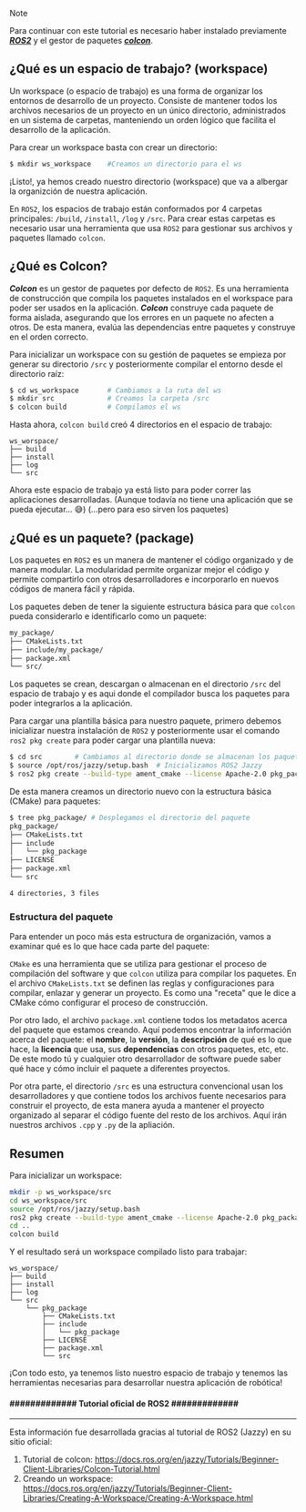 
<!-- Nota que indica los requisitos de instalación de ROS2 y colcon. -->
> [!NOTE]
> Para continuar con este tutorial es necesario haber instalado previamente [**_ROS2_**](https://docs.ros.org/en/jazzy/Installation/Alternatives/Ubuntu-Development-Setup.html) y el gestor de paquetes [**_colcon_**](https://docs.ros.org/en/jazzy/Tutorials/Beginner-Client-Libraries/Colcon-Tutorial.html#install-colcon).

## ¿Qué es un espacio de trabajo? (workspace)

Un workspace (o espacio de trabajo) es una forma de organizar los entornos de desarrollo de un proyecto. Consiste de mantener todos los archivos necesarios de un proyecto en un único directorio, administrados en un sistema de carpetas, manteniendo un orden lógico que facilita el desarrollo de la aplicación. 

Para crear un workspace basta con crear un directorio:

``` bash
$ mkdir ws_workspace    #Creamos un directorio para el ws
```

¡Listo!, ya hemos creado nuestro directorio (workspace) que va a albergar la organizción de nuestra aplicación.

En `ROS2`, los espacios de trabajo están conformados por 4 carpetas principales: `/build`, `/install`, `/log` y `/src`. Para crear estas carpetas es necesario usar una herramienta que usa `ROS2` para gestionar sus archivos y paquetes llamado ``colcon``.

## ¿Qué es Colcon?

**_Colcon_** es un gestor de paquetes por defecto de `ROS2`. Es una herramienta de construcción que compila los paquetes instalados en el workspace para poder ser usados en la aplicación. **_Colcon_** construye cada paquete de forma aislada, asegurando que los errores en un paquete no afecten a otros. De esta manera, evalúa las dependencias entre paquetes y construye en el orden correcto.

Para inicializar un workspace con su gestión de paquetes se empieza por generar su directorio `/src` y posteriormente compilar el entorno desde el directorio raíz:

``` bash
$ cd ws_workspace       # Cambiamos a la ruta del ws
$ mkdir src             # Creamos la carpeta /src
$ colcon build          # Compilamos el ws
```

Hasta ahora, `colcon build` creó 4 directorios en el espacio de trabajo:

```
ws_worspace/
├── build
├── install
├── log
└── src
```

Ahora este espacio de trabajo ya está listo para poder correr las aplicaciones desarrolladas. (Aunque todavía no tiene una aplicación que se pueda ejecutar... :sweat_smile:) (...pero para eso sirven los paquetes)

## ¿Qué es un paquete? (package)

Los paquetes en `ROS2` es un manera de mantener el código organizado y de manera modular. La modularidad permite organizar mejor el código y permite compartirlo con otros desarrolladores e incorporarlo en nuevos códigos de manera fácil y rápida.

Los paquetes deben de tener la siguiente estructura básica para que `colcon` pueda considerarlo e identificarlo como un paquete:

``` bash
my_package/
├── CMakeLists.txt
├── include/my_package/
├── package.xml
└── src/
```

Los paquetes se crean, descargan o almacenan en el directorio `/src` del espacio de trabajo y es aqui donde el compilador busca los paquetes para poder integrarlos a la aplicación.

Para cargar una plantilla básica para nuestro paquete, primero debemos inicializar nuestra instalación de `ROS2` y posteriormente usar el comando `ros2 pkg create` para poder cargar una plantilla nueva:

``` bash
$ cd src        # Cambiamos al directorio donde se almacenan los paquetes 
$ source /opt/ros/jazzy/setup.bash  # Inicializamos ROS2 Jazzy
$ ros2 pkg create --build-type ament_cmake --license Apache-2.0 pkg_package # Creamos un paquete nuevo
```

De esta manera creamos un directorio nuevo con la estructura básica (CMake) para paquetes:

``` bash
$ tree pkg_package/ # Desplegamos el directorio del paquete
pkg_package/
├── CMakeLists.txt
├── include
│   └── pkg_package
├── LICENSE
├── package.xml
└── src

4 directories, 3 files
```

### Estructura del paquete

Para entender un poco más esta estructura de organización, vamos a examinar qué es lo que hace cada parte del paquete:

`CMake` es una herramienta que se utiliza para gestionar el proceso de compilación del software y que `colcon` utiliza para compilar los paquetes. En el archivo `CMakeLists.txt` se definen las reglas y configuraciones para compilar, enlazar y generar un proyecto. Es como una "receta" que le dice a CMake cómo configurar el proceso de construcción.

Por otro lado, el archivo `package.xml` contiene todos los metadatos acerca del paquete que estamos creando. Aquí podemos encontrar la información acerca del paquete: el **nombre**, la **versión**, la **descripción** de qué es lo que hace, la **licencia** que usa, sus **dependencias** con otros paquetes, etc, etc.\
De este modo tú y cualquier otro desarrollador de software puede saber qué hace y cómo incluir el paquete a diferentes proyectos.

Por otra parte, el directorio `/src` es una estructura convencional usan los desarrolladores y que contiene todos los archivos fuente necesarios para construir el proyecto, de esta manera ayuda a mantener el proyecto organizado al separar el código fuente del resto de los archivos. Aquí irán nuestros archivos `.cpp` y `.py` de la apliación.

## Resumen

Para inicializar un workspace:

``` bash
mkdir -p ws_workspace/src
cd ws_workspace/src
source /opt/ros/jazzy/setup.bash
ros2 pkg create --build-type ament_cmake --license Apache-2.0 pkg_package
cd ..
colcon build
```

Y el resultado será un workspace compilado listo para trabajar:

```
ws_worspace/
├── build
├── install
├── log
└── src
    └── pkg_package
        ├── CMakeLists.txt
        ├── include
        │   └── pkg_package
        ├── LICENSE
        ├── package.xml
        └── src
```

¡Con todo esto, ya tenemos listo nuestro espacio de trabajo y tenemos las herramientas necesarias para desarrollar nuestra aplicación de robótica!

#### __#############__ Tutorial oficial de ROS2 __#############__

---

Esta información fue desarrollada gracias al tutorial de ROS2 (Jazzy) en su sitio oficial:

1. Tutorial de colcon: https://docs.ros.org/en/jazzy/Tutorials/Beginner-Client-Libraries/Colcon-Tutorial.html
2. Creando un workspace: https://docs.ros.org/en/jazzy/Tutorials/Beginner-Client-Libraries/Creating-A-Workspace/Creating-A-Workspace.html